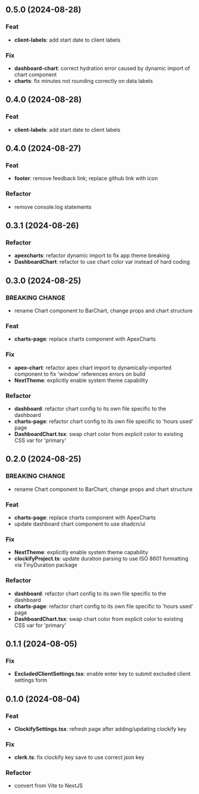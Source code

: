 
## 0.5.0 (2024-08-28)

### Feat

- **client-labels**: add start date to client labels

### Fix

- **dashboard-chart**: correct hydration error caused by dynamic import of chart component
- **charts**: fix minutes not rounding correctly on data labels

## 0.4.0 (2024-08-28)

### Feat

- **client-labels**: add start date to client labels

## 0.4.0 (2024-08-27)

### Feat

- **footer**: remove feedback link; replace github link with icon

### Refactor

- remove console.log statements

## 0.3.1 (2024-08-26)

### Refactor

- **apexcharts**: refactor dynamic import to fix app theme breaking
- **DashboardChart**: refactor to use chart color var instead of hard coding

## 0.3.0 (2024-08-25)

### BREAKING CHANGE

- rename Chart component to BarChart, change props and chart structure

### Feat

- **charts-page**: replace charts component with ApexCharts

### Fix

- **apex-chart**: refactor apex chart import to dynamically-imported component to fix 'window' references errors on build
- **NextTheme**: explicitly enable system theme capability

### Refactor

- **dashboard**: refactor chart config to its own file specific to the dashboard
- **charts-page**: refactor chart config to its own file specific to 'hours used' page
- **DashboardChart.tsx**: swap chart color from explicit color to existing CSS var for 'primary'

## 0.2.0 (2024-08-25)

### BREAKING CHANGE

- rename Chart component to BarChart, change props and chart structure

### Feat

- **charts-page**: replace charts component with ApexCharts
- update dashboard chart component to use shadcn/ui

### Fix

- **NextTheme**: explicitly enable system theme capability
- **clockifyProject.ts**: update duration parsing to use ISO 8601 formatting via TinyDuration package

### Refactor

- **dashboard**: refactor chart config to its own file specific to the dashboard
- **charts-page**: refactor chart config to its own file specific to 'hours used' page
- **DashboardChart.tsx**: swap chart color from explicit color to existing CSS var for 'primary'

## 0.1.1 (2024-08-05)

### Fix

- **ExcludedClientSettings.tsx**: enable enter key to submit excluded client settings form

## 0.1.0 (2024-08-04)

### Feat

- **ClockifySettings.tsx**: refresh page after adding/updating clockify key

### Fix

- **clerk.ts**: fix clockify key save to use correct json key

### Refactor

- convert from Vite to NextJS
